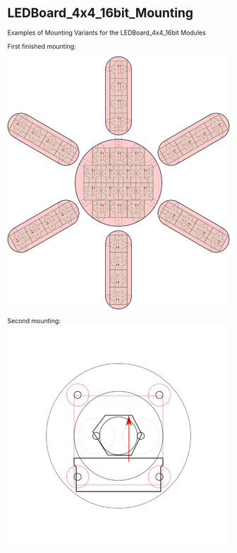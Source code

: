 # LEDBoard_4x4_16bit_Mounting
Examples of Mounting Variants for the LEDBoard_4x4_16bit Modules

First finished mounting:

![Mounting Sun](mounting_sun.svg)

Second mounting:  
![Lightguide Spot](mounting_lightguide_spot_12mm.svg)
